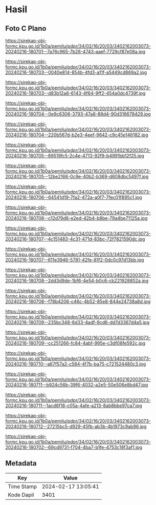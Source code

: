 # Hasil

## Foto C Plano

https://sirekap-obj-formc.kpu.go.id/1b0a/pemilu/pdpr/34/02/16/20/03/3402162003073-20240216-180701--7a76c965-7b28-4743-aaef-7729cf87e08a.jpg

https://sirekap-obj-formc.kpu.go.id/1b0a/pemilu/pdpr/34/02/16/20/03/3402162003073-20240216-180703--0040e814-854b-4fd3-a11f-a5449cd869a2.jpg

https://sirekap-obj-formc.kpu.go.id/1b0a/pemilu/pdpr/34/02/16/20/03/3402162003073-20240216-180703--d83b12a8-6143-4f64-9ff2-454a0dc4739f.jpg

https://sirekap-obj-formc.kpu.go.id/1b0a/pemilu/pdpr/34/02/16/20/03/3402162003073-20240216-180704--0e9c6306-3793-47a8-88d4-90d316678429.jpg

https://sirekap-obj-formc.kpu.go.id/1b0a/pemilu/pdpr/34/02/16/20/03/3402162003073-20240216-180704--220b567d-b2e3-4eef-9642-c9c45e146182.jpg

https://sirekap-obj-formc.kpu.go.id/1b0a/pemilu/pdpr/34/02/16/20/03/3402162003073-20240216-180705--89519fc5-2c4e-4713-92f9-b4991bb12f25.jpg

https://sirekap-obj-formc.kpu.go.id/1b0a/pemilu/pdpr/34/02/16/20/03/3402162003073-20240216-180705--12be2166-0c9e-40b2-b369-d608dbc5497f.jpg

https://sirekap-obj-formc.kpu.go.id/1b0a/pemilu/pdpr/34/02/16/20/03/3402162003073-20240216-180706--64541d19-7fa2-472a-a0f7-7fec01f895c1.jpg

https://sirekap-obj-formc.kpu.go.id/1b0a/pemilu/pdpr/34/02/16/20/03/3402162003073-20240216-180706--c12d79d6-e2ed-42b4-b8be-79a4be71125a.jpg

https://sirekap-obj-formc.kpu.go.id/1b0a/pemilu/pdpr/34/02/16/20/03/3402162003073-20240216-180707--4c151483-4c31-471d-83bc-72f7821590dc.jpg

https://sirekap-obj-formc.kpu.go.id/1b0a/pemilu/pdpr/34/02/16/20/03/3402162003073-20240216-180707--611e3946-5781-42fe-81f2-0dc0c97d13bb.jpg

https://sirekap-obj-formc.kpu.go.id/1b0a/pemilu/pdpr/34/02/16/20/03/3402162003073-20240216-180708--2dd3d9de-1bf6-4e54-b0c6-cb221928852a.jpg

https://sirekap-obj-formc.kpu.go.id/1b0a/pemilu/pdpr/34/02/16/20/03/3402162003073-20240216-180708--f78b4206-c46c-4b52-85e8-844e24738a8d.jpg

https://sirekap-obj-formc.kpu.go.id/1b0a/pemilu/pdpr/34/02/16/20/03/3402162003073-20240216-180709--235bc348-6d33-4adf-9cd6-dd7d3367d4a5.jpg

https://sirekap-obj-formc.kpu.go.id/1b0a/pemilu/pdpr/34/02/16/20/03/3402162003073-20240216-180709--cc251266-fc84-4abf-995e-c3df08fe592c.jpg

https://sirekap-obj-formc.kpu.go.id/1b0a/pemilu/pdpr/34/02/16/20/03/3402162003073-20240216-180710--a67f57a2-c584-4f7b-ba75-c721524480c3.jpg

https://sirekap-obj-formc.kpu.go.id/1b0a/pemilu/pdpr/34/02/16/20/03/3402162003073-20240216-180711--b924c56b-39f6-4032-a2e5-50e506e8bd47.jpg

https://sirekap-obj-formc.kpu.go.id/1b0a/pemilu/pdpr/34/02/16/20/03/3402162003073-20240216-180711--1acd6f18-c05a-4afe-a213-8ab8bbe97ca7.jpg

https://sirekap-obj-formc.kpu.go.id/1b0a/pemilu/pdpr/34/02/16/20/03/3402162003073-20240216-180712--27215bc5-d929-45fb-ab3b-4b1973c9ab96.jpg

https://sirekap-obj-formc.kpu.go.id/1b0a/pemilu/pdpr/34/02/16/20/03/3402162003073-20240216-180702--69cd9731-f704-4ba7-b1fe-4753c18f3af1.jpg


## Metadata

| Key        | Value               |
| ---------- | ------------------- |
| Time Stamp | 2024-02-17 13:05:41 |
| Kode Dapil | 3401                |



